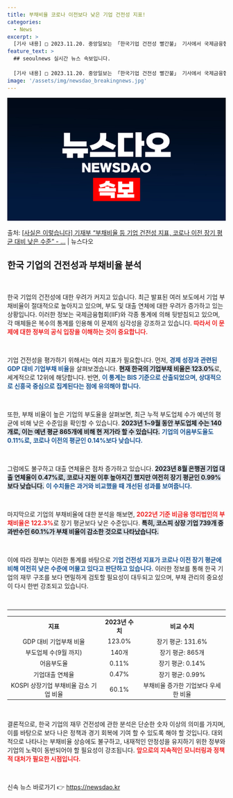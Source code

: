 ```yaml
---
title: 부채비율 코로나 이전보다 낮은 기업 건전성 지표!
categories:
  - News
excerpt: >
  [기사 내용] □ 2023.11.20. 중앙일보는 「한국기업 건전성 빨간불」 기사에서 국제금융협회(IIF) …
feature_text: >
  ## seoulnews 실시간 뉴스 속보입니다.

  [기사 내용] □ 2023.11.20. 중앙일보는 「한국기업 건전성 빨간불」 기사에서 국제금융협회(IIF) …
image: '/assets/img/newsdao_breakingnews.jpg'
---
```


![뉴스다오 속보](/assets/img/newsdao_breakingnews.jpg)

<p>출처: <a href="https://newsdao.kr/2602" rel="dofollow">[사실은 이렇습니다] 기재부 “부채비율 등 기업 건전성 지표, 코로나 이전 장기 평균 대비 낮은 수준” - …</a> | 뉴스다오</p>

<h2 data-ke-size="size26">한국 기업의 건전성과 부채비율 분석</h2>

<p data-ke-size="size16">&nbsp;</p>

한국 기업의 건전성에 대한 우려가 커지고 있습니다. 최근 발표된 여러 보도에서 기업 부채비율이 절대적으로 높아지고 있으며, 부도 및 대출 연체에 대한 우려가 증가하고 있는 상황입니다. 이러한 정보는 국제금융협회(IIF)와 각종 통계에 의해 뒷받침되고 있으며, 각 매체들은 복수의 통계를 인용해 이 문제의 심각성을 강조하고 있습니다. <b><span style="color: #ee2323;">따라서 이 문제에 대한 정부의 공식 입장을 이해하는 것이 중요합니다.</span></b> 

<p data-ke-size="size16">&nbsp;</p>

기업 건전성을 평가하기 위해서는 여러 지표가 필요합니다. 먼저, <b><span style="color: #1a5490;">경제 성장과 관련된 GDP 대비 기업부채 비율</span></b>을 살펴보겠습니다. <b><span style="background-color: #21538527;">현재 한국의 기업부채 비율은 123.0%</span></b>로, 세계적으로 12위에 해당합니다. 반면, <b><span style="color: #1a5490;">이 통계는 BIS 기준으로 산출되었으며, 상대적으로 신흥국 중심으로 집계된다는 점에 유의해야 합니다.</span></b> 

<p data-ke-size="size16">&nbsp;</p>

또한, 부채 비율이 높은 기업의 부도율을 살펴보면, 최근 누적 부도업체 수가 예년의 평균에 비해 낮은 수준임을 확인할 수 있습니다. <b><span style="background-color: #21538527;">2023년 1~9월 동안 부도업체 수는 140개로, 이는 예년 평균 865개에 비해 현 저가라 할 수 있습니다.</span></b>  <b><span style="color: #1a5490;">기업의 어음부도율도 0.11%로, 코로나 이전의 평균인 0.14%보다 낮습니다.</span></b> 

<p data-ke-size="size16">&nbsp;</p>

그럼에도 불구하고 대출 연체율은 점차 증가하고 있습니다. <b><span style="background-color: #21538527;">2023년 8월 은행권 기업 대출 연체율이 0.47%로, 코로나 지원 이후 높아지긴 했지만 여전히 장기 평균인 0.99%보다 낮습니다.</span></b> <b><span style="color: #1a5490;">이 수치들은 과거와 비교했을 때 개선된 성과를 보여줍니다.</span></b> 

<p data-ke-size="size16">&nbsp;</p>

마지막으로 기업의 부채비율에 대한 분석을 해보면, <b><span style="color: #ee2323;">2022년 기준 비금융 영리법인의 부채비율은 122.3%</span></b>로 장기 평균보다 낮은 수준입니다. <b><span style="background-color: #21538527;">특히, 코스피 상장 기업 739개 중 과반수인 60.1%가 부채 비율이 감소한 것으로 나타났습니다.</span></b> 

<p data-ke-size="size16">&nbsp;</p>

이에 따라 정부는 이러한 통계를 바탕으로 <b><span style="color: #1a5490;">기업 건전성 지표가 코로나 이전 장기 평균에 비해 여전히 낮은 수준에 머물고 있다고 판단하고 있습니다.</span></b>  이러한 정보를 통해 한국 기업의 재무 구조를 보다 면밀하게 검토할 필요성이 대두되고 있으며, 부채 관리의 중요성이 다시 한번 강조되고 있습니다. 

<p data-ke-size="size16">&nbsp;</p>

<hr>

<table style="width:100%;">
<tr>
<td style="text-align: center; height: 17px;"><b>지표</b></td>
<td style="text-align: center; height: 17px;"><b>2023년 수치</b></td>
<td style="text-align: center; height: 17px;"><b>비교 수치</b></td>
</tr>
<tr>
<td style="text-align: center; height: 17px;">GDP 대비 기업부채 비율</td>
<td style="text-align: center; height: 17px;">123.0%</td>
<td style="text-align: center; height: 17px;">장기 평균: 131.6%</td>
</tr>
<tr>
<td style="text-align: center; height: 17px;">부도업체 수(9월 까지)</td>
<td style="text-align: center; height: 17px;">140개</td>
<td style="text-align: center; height: 17px;">장기 평균: 865개</td>
</tr>
<tr>
<td style="text-align: center; height: 17px;">어음부도율</td>
<td style="text-align: center; height: 17px;">0.11%</td>
<td style="text-align: center; height: 17px;">장기 평균: 0.14%</td>
</tr>
<tr>
<td style="text-align: center; height: 17px;">기업대출 연체율</td>
<td style="text-align: center; height: 17px;">0.47%</td>
<td style="text-align: center; height: 17px;">장기 평균: 0.99%</td>
</tr>
<tr>
<td style="text-align: center; height: 17px;">KOSPI 상장기업 부채비율 감소 기업 비율</td>
<td style="text-align: center; height: 17px;">60.1%</td>
<td style="text-align: center; height: 17px;">부채비율 증가한 기업보다 우세한 비율</td>
</tr>
</table>

<p data-ke-size="size16">&nbsp;</p>

결론적으로, 한국 기업의 재무 건전성에 관한 분석은 단순한 숫자 이상의 의미를 가지며, 이를 바탕으로 보다 나은 정책과 경기 회복에 기여 할 수 있도록 해야 할 것입니다. 대외적으로 나타나는 부채비율 상승에도 불구하고, 내재적인 안정성을 유지하기 위한 정부와 기업의 노력이 동반되어야 할 필요성이 강조됩니다. <b><span style="color: #ee2323;">앞으로의 지속적인 모니터링과 정책적 대처가 필요한 시점입니다.</span></b> 

<p data-ke-size="size16">&nbsp;</p> 

신속 뉴스 바로가기 👉 <a href="https://newsdao.kr" rel="dofollow">https://newsdao.kr</a>


